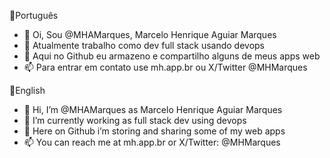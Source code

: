🥩Português
- 👋 Oi, Sou @MHAMarques, Marcelo Henrique Aguiar Marques
- 🤵 Atualmente trabalho como dev full stack usando devops
- 🎁 Aqui no Github eu armazeno e compartilho alguns de meus apps web
- 📫 Para entrar em contato use mh.app.br ou X/Twitter @MHMarques

🍔English
- 👋 Hi, I’m @MHAMarques as Marcelo Henrique Aguiar Marques
- 🤵 I’m currently working as full stack dev using devops
- 🎁 Here on Github i’m storing and sharing some of my web apps
- 📫 You can reach me at mh.app.br or X/Twitter: @MHMarques
